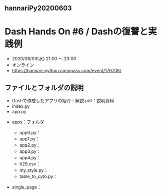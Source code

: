 ## hannariPy20200603
# Dash Hands On #6 / Dashの復讐と実践例

- 2020/06/03(水) 21:00 〜 23:00
- オンライン
- https://hannari-python.connpass.com/event/176708/

## ファイルとフォルダの説明
- Dashで作成したアプリの紹介・解説.pdf：説明資料
- index.py
- app.py
* apps：フォルダ

  - app0.py：
  - app1.py：
  - app2.py：
  - app3.py：
  - app4.py：
  - h29.csv：
  - my_style.py：
  - table_to_cyto.py：
* single_page：
